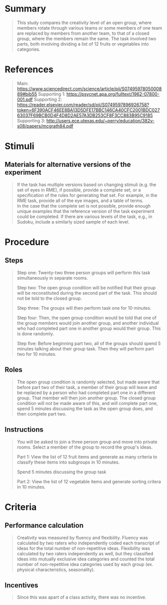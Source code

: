 
# Summary
> This study compares the creativity level of an open group, where members rotate through various teams or some members of one team are replaced by members from another team, to that of a closed group, where the members remain the same. The task involved two parts, both involving dividing a list of 12 fruits or vegetables into categories.

# References
> Main: https://www.sciencedirect.com/science/article/pii/S0749597805000889#bib55
> Supporting 1: https://psycnet.apa.org/fulltext/1962-07800-001.pdf
> Supporting 2: https://reader.elsevier.com/reader/sd/pii/S0749597896926758?token=6F390ACF46EE8BA13D5DFE17BBC146CA40CFC2001BDC02763037F69BCB0D4F4D8D2AE57A3DB253CF8F3CC883B95C9185
> Supporting 3: http://users.ece.utexas.edu/~perry/education/382v-s08/papers/mcgrath84.pdf

# Stimuli

## Materials for alternative versions of the experiment 
> If the task has multiple versions based on changing stimuli (e.g. the set of eyes in RME), if possible, provide a complete set, or a specification of the rules for generating that set. For example, in the RME task, provide all of the eye images, and a table of terms.  
> In the case that the complete set is not possible, provide enough unique examples that the reference version of the task experiment could be completed. If there are various levels of the task, e.g., in Sudoku, include a similarly sized sample of each level.

# Procedure
## Steps
>Step one: Twenty-two three person groups will perform this task simultaneously in separate rooms.
>
>Step two: The open group condition will be notified that their group will be reconstituted during the second part of the task. This should not be told to the closed group.
>
>Step three: The groups will then perform task one for 10 minutes.
>
>Step four: Then, the open group condition would be told that one of the group members would join another group, and another individual who had completed part one in another group would their group. This is done randomly.
>
>Step five: Before beginning part two, all of the groups should spend 5 minutes talking about their group task. Then they will perform part two for 10 minutes.

## Roles 
> The open group condition is randomly selected, but made aware that before part two of their task, a member of their group will leave and be replaced by a person who had completed part one in a different group. That member will then join another group.
> The closed group condition will not be made aware of this, and will complete part one, spend 5 minutes discussing the task as the open group does, and then complete part two.

## Instructions
> You will be asked to join a three person group and move into private rooms. Select a member of the group to record the group's ideas.
> 
> Part 1: View the list of 12 fruit items and generate as many criteria to classify these items into subgroups in 10 minutes.
> 
> Spend 5 minutes discussing the group task
> 
> Part 2: View the list of 12 vegetable items and generate sorting critera in 10 minutes.

# Criteria
## Performance calculation
> Creativity was measured by fluency and flexibility.
> Fluency was calculated by two raters who independently coded each transcript of ideas for the total number of non-repetitive ideas.
> Flexibility was calculated by two raters independently as well, but they classified ideas into mutually exclusive idea categories and counted the total number of non-repetitive idea categories used by each group (ex. physical characteristics, seasonality).

## Incentives
> Since this was apart of a class activity, there was no incentive.
